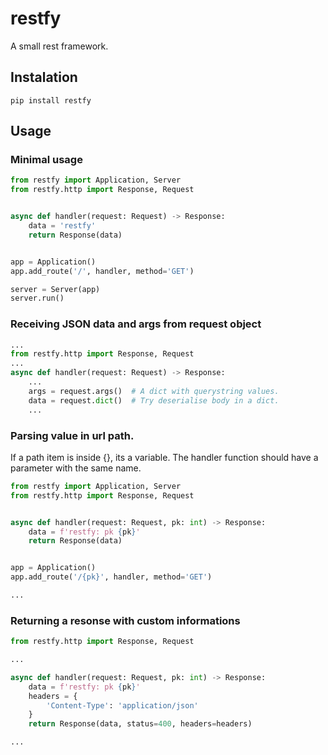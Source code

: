 # restfy
A small rest framework.


## Instalation

```shell
pip install restfy
```

## Usage

### Minimal usage

```python
from restfy import Application, Server
from restfy.http import Response, Request


async def handler(request: Request) -> Response:
    data = 'restfy'
    return Response(data)


app = Application()
app.add_route('/', handler, method='GET')

server = Server(app)
server.run()

```

### Receiving JSON data and args from request object

```python
...
from restfy.http import Response, Request
...
async def handler(request: Request) -> Response:
    ...
    args = request.args()  # A dict with querystring values.
    data = request.dict()  # Try deserialise body in a dict.
    ...

```

### Parsing value in url path.

If a path item is inside {}, its a variable. The handler function should have a parameter with the same name.

```python
from restfy import Application, Server
from restfy.http import Response, Request


async def handler(request: Request, pk: int) -> Response:
    data = f'restfy: pk {pk}'
    return Response(data)


app = Application()
app.add_route('/{pk}', handler, method='GET')

...
```

### Returning a resonse with custom informations

```python
from restfy.http import Response, Request

...

async def handler(request: Request, pk: int) -> Response:
    data = f'restfy: pk {pk}'
    headers = {
        'Content-Type': 'application/json'
    }
    return Response(data, status=400, headers=headers)

...
```

